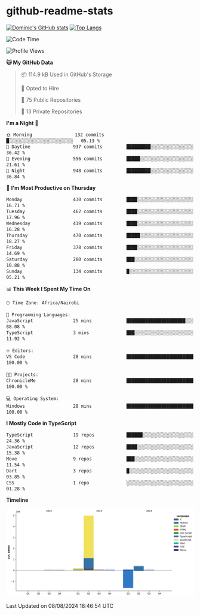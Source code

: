 # github-readme-stats
[![Dominic's GitHub stats](https://github-readme-stats.vercel.app/api?username=Domengo&show_icons=true)](https://github.com/anuraghazra/github-readme-stats)
[![Top Langs](https://github-readme-stats.vercel.app/api/top-langs/?username=Domengo&show_icons=true)](https://github.com/Domengo/github-readme-stats)

<!--START_SECTION:waka-->
![Code Time](http://img.shields.io/badge/Code%20Time-780%20hrs%204%20mins-blue)

![Profile Views](http://img.shields.io/badge/Profile%20Views-0-blue)

**🐱 My GitHub Data** 

> 📦 114.9 kB Used in GitHub's Storage 
 > 
> 💼 Opted to Hire
 > 
> 📜 75 Public Repositories 
 > 
> 🔑 13 Private Repositories 
 > 
**I'm a Night 🦉** 

```text
🌞 Morning                132 commits         █░░░░░░░░░░░░░░░░░░░░░░░░   05.13 % 
🌆 Daytime                937 commits         █████████░░░░░░░░░░░░░░░░   36.42 % 
🌃 Evening                556 commits         █████░░░░░░░░░░░░░░░░░░░░   21.61 % 
🌙 Night                  948 commits         █████████░░░░░░░░░░░░░░░░   36.84 % 
```
📅 **I'm Most Productive on Thursday** 

```text
Monday                   430 commits         ████░░░░░░░░░░░░░░░░░░░░░   16.71 % 
Tuesday                  462 commits         ████░░░░░░░░░░░░░░░░░░░░░   17.96 % 
Wednesday                419 commits         ████░░░░░░░░░░░░░░░░░░░░░   16.28 % 
Thursday                 470 commits         █████░░░░░░░░░░░░░░░░░░░░   18.27 % 
Friday                   378 commits         ████░░░░░░░░░░░░░░░░░░░░░   14.69 % 
Saturday                 280 commits         ███░░░░░░░░░░░░░░░░░░░░░░   10.88 % 
Sunday                   134 commits         █░░░░░░░░░░░░░░░░░░░░░░░░   05.21 % 
```


📊 **This Week I Spent My Time On** 

```text
🕑︎ Time Zone: Africa/Nairobi

💬 Programming Languages: 
JavaScript               25 mins             ██████████████████████░░░   88.08 % 
TypeScript               3 mins              ███░░░░░░░░░░░░░░░░░░░░░░   11.92 % 

🔥 Editors: 
VS Code                  28 mins             █████████████████████████   100.00 % 

🐱‍💻 Projects: 
ChronicleMe              28 mins             █████████████████████████   100.00 % 

💻 Operating System: 
Windows                  28 mins             █████████████████████████   100.00 % 
```

**I Mostly Code in TypeScript** 

```text
TypeScript               19 repos            ██████░░░░░░░░░░░░░░░░░░░   24.36 % 
JavaScript               12 repos            ████░░░░░░░░░░░░░░░░░░░░░   15.38 % 
Move                     9 repos             ███░░░░░░░░░░░░░░░░░░░░░░   11.54 % 
Dart                     3 repos             █░░░░░░░░░░░░░░░░░░░░░░░░   03.85 % 
CSS                      1 repo              ░░░░░░░░░░░░░░░░░░░░░░░░░   01.28 % 
```



**Timeline**

![Lines of Code chart](https://raw.githubusercontent.com/Domengo/Domengo/main/assets/bar_graph.png)


 Last Updated on 08/08/2024 18:46:54 UTC
<!--END_SECTION:waka-->


